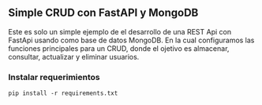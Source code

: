 ## Simple CRUD con FastAPI y MongoDB

Este es solo un simple ejemplo de el desarrollo de una REST Api con FastApi usando como base de datos MongoDB.
En la cual configuramos las funciones principales para un CRUD, donde el ojetivo es almacenar, consultar, actualizar y eliminar usuarios.

### Instalar requerimientos

`pip install -r requirements.txt`
